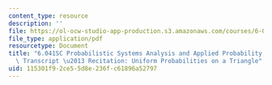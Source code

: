 ```yaml
---
content_type: resource
description: ''
file: https://ol-ocw-studio-app-production.s3.amazonaws.com/courses/6-041sc-probabilistic-systems-analysis-and-applied-probability-fall-2013/115301f92ce55d8e236fc61896a52797_MIT6_041SCF13_Uniform_Probabilities_on_a_Triangle_300k.pdf
file_type: application/pdf
resourcetype: Document
title: "6.041SC Probabilistic Systems Analysis and Applied Probability, Fall 2013\
  \ Transcript \u2013 Recitation: Uniform Probabilities on a Triangle"
uid: 115301f9-2ce5-5d8e-236f-c61896a52797
---
```

